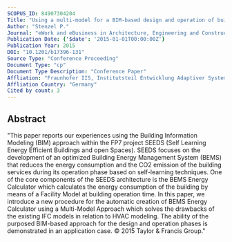 ```yaml
---
SCOPUS_ID: 84907304204
Title: "Using a multi-model for a BIM-based design and operation of building energy management systems"
Author: "Stenzel P."
Journal: "eWork and eBusiness in Architecture, Engineering and Construction - Proceedings of the 10th European Conference on Product and Process Modelling, ECPPM 2014"
Publication Date: {'$date': '2015-01-01T00:00:00Z'}
Publication Year: 2015
DOI: "10.1201/b17396-131"
Source Type: "Conference Proceeding"
Document Type: "cp"
Document Type Description: "Conference Paper"
Affliation: "Fraunhofer IIS, Institutsteil Entwicklung Adaptiver Systeme EAS"
Affliation Country: "Germany"
Cited by count: 3
---
```


## Abstract
"This paper reports our experiences using the Building Information Modeling (BIM) approach within the FP7 project SEEDS (Self Learning Energy Efficient Buildings and open Spaces). SEEDS focuses on the development of an optimized Building Energy Management System (BEMS) that reduces the energy consumption and the CO2 emission of the building services during its operation phase based on self-learning techniques. One of the core components of the SEEDS architecture is the BEMS Energy Calculator which calculates the energy consumption of the building by means of a Facility Model at building operation time. In this paper, we introduce a new procedure for the automatic creation of BEMS Energy Calculator using a Multi-Model Approach which solves the drawbacks of the existing IFC models in relation to HVAC modeling. The ability of the purposed BIM-based approach for the design and operation phases is demonstrated in an application case. © 2015 Taylor & Francis Group."
